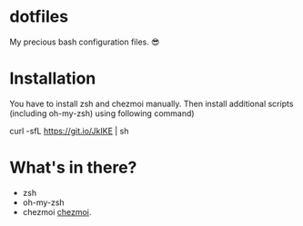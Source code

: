 dotfiles
=============
My precious bash configuration files. :sunglasses:

# Installation

You have to install zsh and chezmoi manually. Then install additional scripts (including oh-my-zsh) using following command)

curl -sfL https://git.io/JkIKE | sh

# What's in there?

* zsh
* oh-my-zsh
* chezmoi [chezmoi](https://github.com/twpayne/chezmoi).

